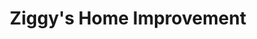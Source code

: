---
title: "Ziggy's Home Improvement"
url: /moses-lake/ziggys-home-improvement/
shop: Haushaltsartikel
---